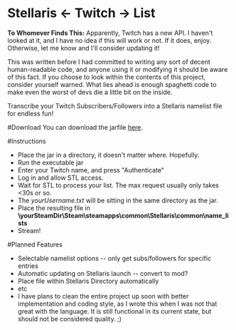 # Stellaris <- Twitch -> List

__To Whomever Finds This:__
Apparently, Twitch has a new API. I haven't looked at it, and I have no idea if this will work or not. If it does, enjoy. Otherwise, let me know and I'll consider updating it!

This was written before I had committed to writing any sort of decent human-readable code, and anyone using it or modifying it should be aware of this fact. If you choose to look within the contents of this project, consider yourself warned. What lies ahead is enough spaghetti code to make even the worst of devs die a little bit on the inside.

Transcribe your Twitch Subscribers/Followers into a Stellaris namelist file for endless fun!

#Download
You can download the jarfile [here](https://www.dropbox.com/s/3pzisl58a2t1489/STL.jar?dl=1).


#Instructions
* Place the jar in a directory, it doesn't matter where. Hopefully.
* Run the executable jar
* Enter your Twitch name, and press "Authenticate"
* Log in and allow STL access.
* Wait for STL to process your list. The max request usually only takes <30s or so.
* The *yourUsername.txt* will be sitting in the same directory as the jar.
* Place the resulting file in **\yourSteamDir\Steam\steamapps\common\Stellaris\common\name_lists**
* Stream!

#Planned Features
* Selectable namelist options -- only get subs/followers for specific entries
* Automatic updating on Stellaris launch -- convert to mod?
* Place file within Stellaris Directory automatically
* etc
* I have plans to clean the entire project up soon with better implementation and coding style, as I wrote this when I was not that great with the language. It is still functional in its current state, but should not be considered quality. ;)

